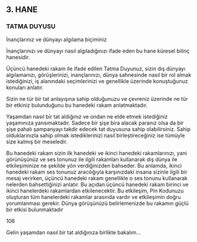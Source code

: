 ## 3. HANE 
### TATMA DUYUSU

İnançlarınız ve dünyayı algılama biçiminiz

İnançlarınızı ve dünyayı nasıl algıladığınızı ifade eden bu hane küresel bilinç hanesidir. 

Üçüncü hanedeki rakam ile ifade edilen Tatma Duyunuz, sizin dış dünyayı algılamanızı, görüşlerinizi, inançlarınızı, dünya sahnesinde nasıl bir rol almak istediğinizi, iş alanındaki seçimlerinizi ve genellikle üzerinde konuştuğunuz konuları anlatır.

Sizin ne tür bir tat anlayışına sahip olduğunuzu ve çevreniz üzerinde ne tür bir etkiniz bulunduğunu bu hanedeki rakam anlatmaktadır.

Yaşamdan nasıl bir tat aldığınız ve ondan ne elde etmek istediğiniz yaşamınıza yansımaktadır. Sadece bir şişe bira alacak paranız olsa da bir şişe pahalı şampanyayı takdir edecek tat duyusuna sahip olabilirsiniz. Sahip olduklarınızla sahip olmak istediklerinizi nasıl birleştireceğiniz ise tümüyle size kalmış bir meseledir.

Bu hanedeki rakam sizin ilk hanedeki ve ikinci hanedeki rakamlarınızı, yani görünüşünüz ve ses tonunuz ile ilgili rakamları kullanarak dış dünya ile etkileşiminize ne şekilde yön verdiğinizden bahseder. Bu anlamda, ikinci hanedeki rakam ses tonunuz aracılığıyla karşınızdaki insana sizinle ilgili bir mesaj verirken, üçüncü hanedeki rakam genellikle o ses tonunu kullanarak nelerden bahsettiğinizi anlatır. Bu açıdan üçüncü hanedeki rakam birinci ve ikinci hanelerdeki rakamlardan etkilenecektir. Bu etkileşim, Pin Kodunuzu oluşturan tüm hanelerdeki rakamlar arasında vardır ve etkileşimin doğru yorumlanması gerekir. Dünya görüşünüzü belirlemenizde bu rakamın güçlü bir etkisi bulunmaktadır

106

Gelin yaşamdan nasıl bir tat aldığınıza birlikte bakalım...
